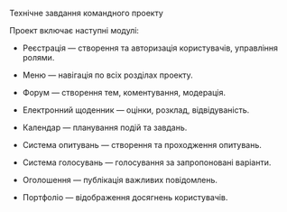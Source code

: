 Технічне завдання командного проекту

Проект включає наступні модулі:

* Реєстрація — створення та авторизація користувачів, управління ролями.

* Меню — навігація по всіх розділах проекту.

* Форум — створення тем, коментування, модерація.

* Електронний щоденник — оцінки, розклад, відвідуваність.

* Календар — планування подій та завдань.

* Система опитувань — створення та проходження опитувань.

* Система голосувань — голосування за запропоновані варіанти.

* Оголошення — публікація важливих повідомлень.

* Портфоліо — відображення досягнень користувачів.
